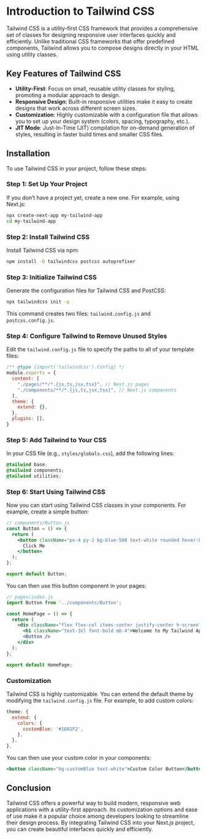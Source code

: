 # Introduction to Tailwind CSS

Tailwind CSS is a utility-first CSS framework that provides a comprehensive set of classes for designing responsive user interfaces quickly and efficiently. Unlike traditional CSS frameworks that offer predefined components, Tailwind allows you to compose designs directly in your HTML using utility classes.

## Key Features of Tailwind CSS

- **Utility-First**: Focus on small, reusable utility classes for styling, promoting a modular approach to design.
- **Responsive Design**: Built-in responsive utilities make it easy to create designs that work across different screen sizes.
- **Customization**: Highly customizable with a configuration file that allows you to set up your design system (colors, spacing, typography, etc.).
- **JIT Mode**: Just-In-Time (JIT) compilation for on-demand generation of styles, resulting in faster build times and smaller CSS files.

## Installation

To use Tailwind CSS in your project, follow these steps:

### Step 1: Set Up Your Project

If you don’t have a project yet, create a new one. For example, using Next.js:

```bash
npx create-next-app my-tailwind-app
cd my-tailwind-app
```

### Step 2: Install Tailwind CSS
Install Tailwind CSS via npm:

```bash
npm install -D tailwindcss postcss autoprefixer
```

### Step 3: Initialize Tailwind CSS
Generate the configuration files for Tailwind CSS and PostCSS:

```bash
npx tailwindcss init -p
```

This command creates two files: `tailwind.config.js` and `postcss.config.js`.

### Step 4: Configure Tailwind to Remove Unused Styles
Edit the `tailwind.config.js` file to specify the paths to all of your template files:

```js
/** @type {import('tailwindcss').Config} */
module.exports = {
  content: [
    "./pages/**/*.{js,ts,jsx,tsx}", // Next.js pages
    "./components/**/*.{js,ts,jsx,tsx}", // Next.js components
  ],
  theme: {
    extend: {},
  },
  plugins: [],
}
```

### Step 5: Add Tailwind to Your CSS
In your CSS file (e.g., `styles/globals.css`), add the following lines:

```css
@tailwind base;
@tailwind components;
@tailwind utilities;
```

### Step 6: Start Using Tailwind CSS
Now you can start using Tailwind CSS classes in your components. For example, create a simple button:

```jsx
// components/Button.js
const Button = () => {
  return (
    <button className="px-4 py-2 bg-blue-500 text-white rounded hover:bg-blue-700">
      Click Me
    </button>
  );
};

export default Button;
```

You can then use this button component in your pages:

```jsx
// pages/index.js
import Button from '../components/Button';

const HomePage = () => {
  return (
    <div className="flex flex-col items-center justify-center h-screen">
      <h1 className="text-3xl font-bold mb-4">Welcome to My Tailwind App</h1>
      <Button />
    </div>
  );
};

export default HomePage;
```

### Customization
Tailwind CSS is highly customizable. You can extend the default theme by modifying the `tailwind.config.js` file. For example, to add custom colors:

```js
theme: {
  extend: {
    colors: {
      customBlue: '#1DA1F2',
    },
  },
},
```

You can then use your custom color in your components:

```jsx
<button className="bg-customBlue text-white">Custom Color Button</button>
```

## Conclusion
Tailwind CSS offers a powerful way to build modern, responsive web applications with a utility-first approach. Its customization options and ease of use make it a popular choice among developers looking to streamline their design process. By integrating Tailwind CSS into your Next.js project, you can create beautiful interfaces quickly and efficiently.